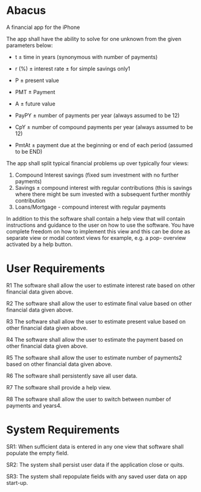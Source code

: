 # Abacus
A financial app for the iPhone

The app shall have the ability to solve for one unknown from the given parameters below:

  - t ± time in years (synonymous with number of payments)
  
  - r (%) ± interest rate ± for simple savings only1
  
  - P ± present value
  
  - PMT ± Payment
  
  - A ± future value
  
  - PayPY ± number of payments per year (always assumed to be 12)
  
  - CpY ± number of compound payments per year (always assumed to be 12)
  
  - PmtAt ± payment due at the beginning or end of each period (assumed to be END)
  

The app shall split typical financial problems up over typically four views:

  1) Compound Interest savings (fixed sum investment with no further payments)
  2) Savings ± compound interest with regular contributions (this is savings where 
  there might be sum invested with a subsequent further monthly contribution
  3) Loans/Mortgage - compound interest with regular payments


In addition to this the software shall contain a help view that will contain instructions
and guidance to the user on how to use the software. You have complete freedom on 
how to implement this view and this can be done as separate view or modal context 
views for example, e.g. a pop- overview activated by a help button.

# User Requirements

  R1 The software shall allow the user to estimate interest rate based on other financial 
  data given above.
  
  R2 The software shall allow the user to estimate final value based on other financial 
  data given above.
  
  R3 The software shall allow the user to estimate present value based on other 
  financial data given above. 
  
  R4 The software shall allow the user to estimate the payment based on other financial 
  data given above.
  
  R5 The software shall allow the user to estimate number of payments2 based on 
  other financial data given above. 
  
  R6 The software shall persistently save all user data.
  
  R7 The software shall provide a help view.
  
  R8 The software shall allow the user to switch between number of payments and 
  years4.
  

# System Requirements

  SR1: When sufficient data is entered in any one view that software shall 
       populate the empty field.
  
  SR2: The system shall persist user data if the application close or quits.
  
  SR3: The system shall repopulate fields with any saved user data on app 
       start-up.
  
